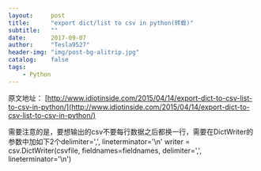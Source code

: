 ```yaml
---
layout:     post
title:      "export dict/list to csv in python(转载)"
subtitle:   ""
date:       2017-09-07
author:     "Tesla9527"
header-img: "img/post-bg-alitrip.jpg"
catalog:    false
tags:
    - Python
---
```


原文地址：
[http://www.idiotinside.com/2015/04/14/export-dict-to-csv-list-to-csv-in-python/](http://www.idiotinside.com/2015/04/14/export-dict-to-csv-list-to-csv-in-python/)

需要注意的是，要想输出的csv不要每行数据之后都换一行，需要在DictWriter的参数中加如下2个delimiter=',', lineterminator='\n'
writer = csv.DictWriter(csvfile, fieldnames=fieldnames, delimiter=',', lineterminator='\n')
